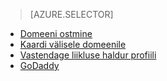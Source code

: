 > [AZURE.SELECTOR]
- [Domeeni ostmine](../article/app-service-web/custom-dns-web-site-buydomains-web-app.md)
- [Kaardi välisele domeenile](../article/app-service-web/web-sites-custom-domain-name.md)
- [Vastendage liikluse haldur profiili](../article/app-service-web/web-sites-traffic-manager-custom-domain-name.md)
- [GoDaddy](../article/app-service-web/web-sites-godaddy-custom-domain-name.md)